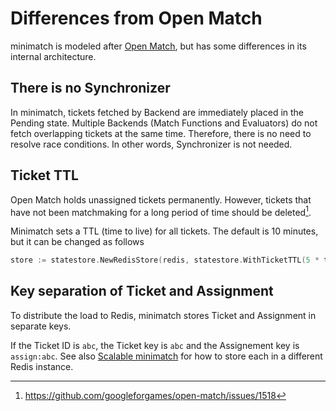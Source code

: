 # Differences from Open Match

minimatch is modeled after [Open Match](https://github.com/googleforgames/open-match),
but has some differences in its internal architecture.

## There is no Synchronizer

In minimatch, tickets fetched by Backend are immediately placed in the Pending state.
Multiple Backends (Match Functions and Evaluators) do not fetch overlapping tickets at the same time.
Therefore, there is no need to resolve race conditions.
In other words, Synchronizer is not needed.

## Ticket TTL

Open Match holds unassigned tickets permanently.
However, tickets that have not been matchmaking for a long period of time should be deleted[^1].

Minimatch sets a TTL (time to live) for all tickets.
The default is 10 minutes, but it can be changed as follows

```go
store := statestore.NewRedisStore(redis, statestore.WithTicketTTL(5 * time.Minute))
```

[^1]: https://github.com/googleforgames/open-match/issues/1518

## Key separation of Ticket and Assignment

To distribute the load to Redis,
minimatch stores Ticket and Assignment in separate keys.

If the Ticket ID is `abc`, the Ticket key is `abc` and the Assignement key is `assign:abc`.
See also [Scalable minimatch](./scalable.md) for how to store each in a different Redis instance.
